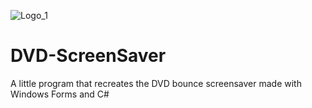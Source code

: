 ![Logo_1](https://images-wixmp-ed30a86b8c4ca887773594c2.wixmp.com/f/f9fd1ce8-6cd6-446b-a8b5-fc5cea739a59/d5vkgzp-51764afc-0c0a-40f2-a578-ed215e254885.png/v1/fill/w_1024,h_590,strp/dvd___white_logo_by_gbmpersonal_d5vkgzp-fullview.png?token=eyJ0eXAiOiJKV1QiLCJhbGciOiJIUzI1NiJ9.eyJzdWIiOiJ1cm46YXBwOjdlMGQxODg5ODIyNjQzNzNhNWYwZDQxNWVhMGQyNmUwIiwiaXNzIjoidXJuOmFwcDo3ZTBkMTg4OTgyMjY0MzczYTVmMGQ0MTVlYTBkMjZlMCIsIm9iaiI6W1t7ImhlaWdodCI6Ijw9NTkwIiwicGF0aCI6IlwvZlwvZjlmZDFjZTgtNmNkNi00NDZiLWE4YjUtZmM1Y2VhNzM5YTU5XC9kNXZrZ3pwLTUxNzY0YWZjLTBjMGEtNDBmMi1hNTc4LWVkMjE1ZTI1NDg4NS5wbmciLCJ3aWR0aCI6Ijw9MTAyNCJ9XV0sImF1ZCI6WyJ1cm46c2VydmljZTppbWFnZS5vcGVyYXRpb25zIl19.-iVmvm3ZQE0H9JeVHM99GPyh_DPX5TIfE1vAD1gttno )
# DVD-ScreenSaver

A little program that recreates the DVD bounce screensaver made with Windows Forms and C#
